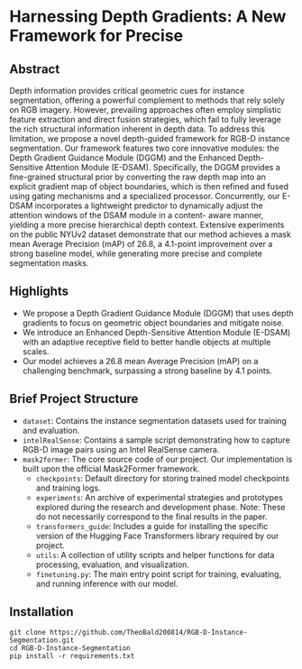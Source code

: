 # Harnessing Depth Gradients: A New Framework for Precise
## Abstract
Depth information provides critical geometric cues
for instance segmentation, offering a powerful complement to
methods that rely solely on RGB imagery. However, prevailing
approaches often employ simplistic feature extraction and direct
fusion strategies, which fail to fully leverage the rich structural
information inherent in depth data. To address this limitation, we
propose a novel depth-guided framework for RGB-D instance
segmentation. Our framework features two core innovative
modules: the Depth Gradient Guidance Module (DGGM) and the
Enhanced Depth-Sensitive Attention Module (E-DSAM).
Specifically, the DGGM provides a fine-grained structural prior
by converting the raw depth map into an explicit gradient map of
object boundaries, which is then refined and fused using gating
mechanisms and a specialized processor. Concurrently, our E-
DSAM incorporates a lightweight predictor to dynamically
adjust the attention windows of the DSAM module in a content-
aware manner, yielding a more precise hierarchical depth
context. Extensive experiments on the public NYUv2 dataset
demonstrate that our method achieves a mask mean Average
Precision (mAP) of 26.8, a 4.1-point improvement over a strong
baseline model, while generating more precise and complete
segmentation masks.

## Highlights
- We propose a Depth Gradient Guidance Module (DGGM) that uses depth gradients to focus on geometric object boundaries and mitigate noise.
- We introduce an Enhanced Depth-Sensitive Attention Module (E-DSAM) with an adaptive receptive field to better handle objects at multiple scales.
- Our model achieves a 26.8 mean Average Precision (mAP) on a challenging benchmark, surpassing a strong baseline by 4.1 points.

## Brief Project Structure
- `dataset`: Contains the instance segmentation datasets used for training and evaluation.
- `intelRealSense`: Contains a sample script demonstrating how to capture RGB-D image pairs using an Intel RealSense camera.
- `mask2former`: The core source code of our project. Our implementation is built upon the official Mask2Former framework.
    - `checkpoints`: Default directory for storing trained model checkpoints and training logs.
    - `experiments`: An archive of experimental strategies and prototypes explored during the research and development phase. Note: These do not necessarily correspond to the final results in the paper.
    - `transformers_guide`: Includes a guide for installing the specific version of the Hugging Face Transformers library required by our project.
    - `utils`: A collection of utility scripts and helper functions for data processing, evaluation, and visualization.
    - `finetuning.py`: The main entry point script for training, evaluating, and running inference with our model.

## Installation
```shell
git clone https://github.com/TheoBald200814/RGB-D-Instance-Segmentation.git
cd RGB-D-Instance-Segmentation
pip install -r requirements.txt
```

